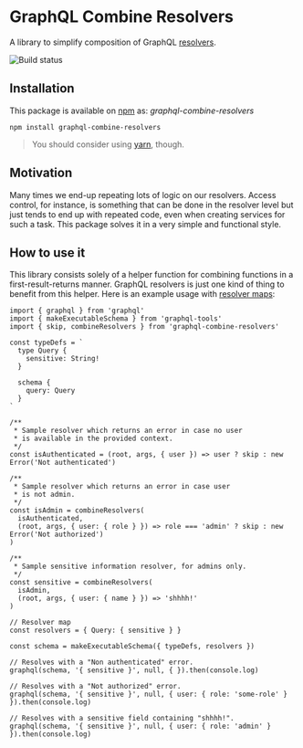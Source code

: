 # GraphQL Combine Resolvers

A library to simplify composition of GraphQL [resolvers](http://graphql.org/learn/execution/).

![Build status](https://travis-ci.org/lucasconstantino/graphql-combine-resolvers.svg?branch=master)

## Installation

This package is available on [npm](https://www.npmjs.com/package/graphql-combine-resolvers) as: *graphql-combine-resolvers*

```
npm install graphql-combine-resolvers
```

> You should consider using [yarn](https://yarnpkg.com/), though.

## Motivation

Many times we end-up repeating lots of logic on our resolvers. Access control, for instance, is something that can be done in the resolver level but just tends to end up with repeated code, even when creating services for such a task. This package solves it in a very simple and functional style.

## How to use it

This library consists solely of a helper function for combining functions in a first-result-returns manner. GraphQL resolvers is just one kind of thing to benefit from this helper. Here is an example usage with [resolver maps](http://dev.apollodata.com/tools/graphql-tools/resolvers.html):

```
import { graphql } from 'graphql'
import { makeExecutableSchema } from 'graphql-tools'
import { skip, combineResolvers } from 'graphql-combine-resolvers'

const typeDefs = `
  type Query {
    sensitive: String!
  }

  schema {
    query: Query
  }
`

/**
 * Sample resolver which returns an error in case no user
 * is available in the provided context.
 */
const isAuthenticated = (root, args, { user }) => user ? skip : new Error('Not authenticated')

/**
 * Sample resolver which returns an error in case user
 * is not admin.
 */
const isAdmin = combineResolvers(
  isAuthenticated,
  (root, args, { user: { role } }) => role === 'admin' ? skip : new Error('Not authorized')
)

/**
 * Sample sensitive information resolver, for admins only.
 */
const sensitive = combineResolvers(
  isAdmin,
  (root, args, { user: { name } }) => 'shhhh!'
)

// Resolver map
const resolvers = { Query: { sensitive } }

const schema = makeExecutableSchema({ typeDefs, resolvers })

// Resolves with a "Non authenticated" error.
graphql(schema, '{ sensitive }', null, { }).then(console.log)

// Resolves with a "Not authorized" error.
graphql(schema, '{ sensitive }', null, { user: { role: 'some-role' } }).then(console.log)

// Resolves with a sensitive field containing "shhhh!".
graphql(schema, '{ sensitive }', null, { user: { role: 'admin' } }).then(console.log)
```
